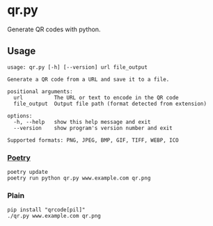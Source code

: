 # qr.py

Generate QR codes with python.

## Usage

```
usage: qr.py [-h] [--version] url file_output

Generate a QR code from a URL and save it to a file.

positional arguments:
  url          The URL or text to encode in the QR code
  file_output  Output file path (format detected from extension)

options:
  -h, --help   show this help message and exit
  --version    show program's version number and exit

Supported formats: PNG, JPEG, BMP, GIF, TIFF, WEBP, ICO
```


### [Poetry](https://python-poetry.org/)

```shell
poetry update
poetry run python qr.py www.example.com qr.png
```

### Plain

```shell
pip install "qrcode[pil]"
./qr.py www.example.com qr.png
```

